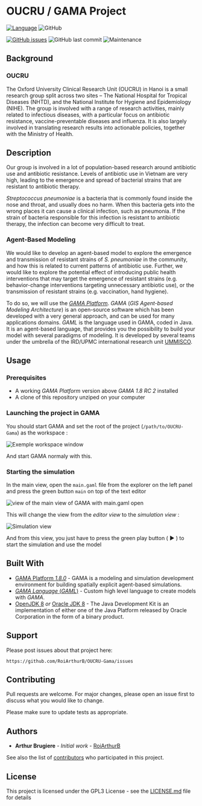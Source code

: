 # OUCRU / GAMA Project

[![Language](http://img.shields.io/badge/language-GAML-brightgreen.svg)](https://gama-platform.github.io/wiki/StartWithGAML)
![GitHub](https://img.shields.io/github/license/RoiArthurB/OUCRU-Gama.svg)

[![GitHub issues](https://img.shields.io/github/issues/RoiArthurB/OUCRU-Gama.svg)](https://github.com/RoiArthurB/OUCRU-Gama/issues)
![GitHub last commit](https://img.shields.io/github/last-commit/RoiArthurB/OUCRU-Gama.svg)
![Maintenance](https://img.shields.io/maintenance/yes/2019.svg)

## Background

### OUCRU

The Oxford University Clinical Research Unit (OUCRU) in Hanoi is a small research group split across two sites – The National Hospital for Tropical Diseases (NHTD), and the National Institute for Hygiene and Epidemiology (NIHE). The group is involved with a range of research activities, mainly related to infectious diseases, with a particular focus on antibiotic resistance, vaccine-preventable diseases and influenza. It is also largely involved in translating research results into actionable policies, together with the Ministry of Health.

## Description

Our group is involved in a lot of population-based research around antibiotic use and antibiotic resistance. Levels of antibiotic use in Vietnam are very high, leading to the emergence and spread of bacterial strains that are resistant to antibiotic therapy.

_Streptococcus pneumoniae_ is a bacteria that is commonly found inside the nose and throat, and usually does no harm. When this bacteria gets into the wrong places it can cause a clinical infection, such as pneumonia. If the strain of bacteria responsible for this infection is resistant to antibiotic therapy, the infection can become very difficult to treat. 

### Agent-Based Modeling 

We would like to develop an agent-based model to explore the emergence and transmission of resistant strains of _S. pneumoniae_ in the community, and how this is related to current patterns of antibiotic use. Further, we would like to explore the potential effect of introducing public health interventions that may target the emergence of resistant strains (e.g. behavior-change interventions targeting unnecessary antibiotic use), or the transmission of resistant strains (e.g. vaccination, hand hygiene). 

To do so, we will use the _[GAMA Platform](https://gama-platform.github.io/)_. _GAMA_ (_GIS Agent-based Modeling Architecture_) is an open-source software which has been developed with a very general approach, and can be used for many applications domains. _GAML_ is the language used in GAMA, coded in Java. It is an agent-based language, that provides you the possibility to build your model with several paradigms of modeling. It is developed by several teams under the umbrella of the IRD/UPMC international research unit [UMMISCO](http://www.ummisco.ird.fr/).

## Usage

### Prerequisites

* A working _GAMA Platform_ version above _GAMA 1.8 RC 2_ installed
* A clone of this repository unziped on your computer

### Launching the project in GAMA

You should start GAMA and set the root of the project (`/path/to/OUCRU-Gama`) as the workspace :

![Exemple workspace window](https://i.imgur.com/Dr5dacJ.png)

And start GAMA normaly with this.

### Starting the simulation

In the main view, open the `main.gaml` file from the explorer on the left panel and press the green button `main` on top of the text editor

![view of the main view of GAMA with main.gaml open](https://i.imgur.com/jQfNQy8.png)

This will change the view from the _editor view_ to the _simulation view_ :

![Simulation view](https://i.imgur.com/lDwNOoA.png)

And from this view, you just have to press the green play button ( ▶️ ) to start the simulation and use the model

## Built With

* [GAMA Platform _1.8.0_](https://gama-platform.github.io/) - GAMA is a modeling and simulation development environment for building spatially explicit agent-based simulations.
* [_GAMA Language_ (_GAML_)](https://gama-platform.github.io/wiki/StartWithGAML) - Custom high level language to create models with _GAMA_.
* [OpenJDK 8](https://openjdk.java.net/) _or_ [Oracle JDK 8](https://www.oracle.com/technetwork/java/javase/downloads/jdk8-downloads-2133151.html) - The Java Development Kit is an implementation of either one of the Java Platform released by Oracle Corporation in the form of a binary product.

## Support

Please post issues about that project here:  

    https://github.com/RoiArthurB/OUCRU-Gama/issues

## Contributing

Pull requests are welcome. For major changes, please open an issue first to discuss what you would like to change.

Please make sure to update tests as appropriate.

## Authors

* **Arthur Brugiere** - *Initial work* - [RoiArthurB](https://github.com/RoiArthurB)

See also the list of [contributors](https://github.com/RoiArthurB/OUCRU-Gama/contributors) who participated in this project.

## License

This project is licensed under the GPL3 License - see the [LICENSE.md](LICENSE.md) file for details

<!--- ## Acknowledgments

* Hat tip to anyone whose code was used
* Inspiration
* etc -->
